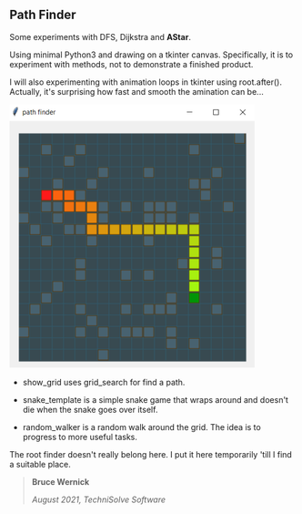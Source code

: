 ## Path Finder

Some experiments with DFS, Dijkstra and **AStar**.

Using minimal Python3 and drawing on a tkinter canvas.
Specifically, it is to experiment with methods, not to demonstrate a finished product.

I will also experimenting with animation loops in tkinter using root.after().
Actually, it's surprising how fast and smooth the amination can be...


 ![Image of grid](screen_shot.png)
 

+ show_grid uses grid_search for find a path.

+ snake_template is a simple snake game that wraps around and doesn't die when the snake goes over itself.

+ random_walker is a random walk around the grid.  The idea is to progress to more useful tasks.


The root finder doesn't really belong here.  I put it here temporarily 'till I find a suitable place.


>**Bruce Wernick**
> 
>_August 2021, TechniSolve Software_
>
